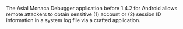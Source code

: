 The Asial Monaca Debugger application before 1.4.2 for Android allows remote attackers to obtain sensitive (1) account or (2) session ID information in a system log file via a crafted application.